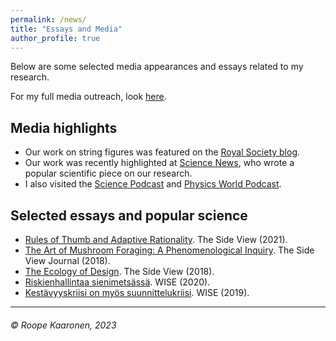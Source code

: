 ```yaml
---
permalink: /news/
title: "Essays and Media"
author_profile: true
---
```


Below are some selected media appearances and essays related to my research.

For my full media outreach, look [here](https://researchportal.helsinki.fi/fi/persons/roope-oskari-kaaronen/clippings/).

## Media highlights

* Our work on string figures was featured on the [Royal Society blog](https://royalsociety.org/blog/2024/12/string-figures-our-shared-history-of-play-culture-and-mathematics/).
* Our work was recently highlighted at [Science News](https://www.science.org/content/article/why-human-societies-still-use-arms-feet-and-other-body-parts-measure-things), who wrote a popular scientific piece on our research.
* I also visited the [Science Podcast](https://www.science.org/content/podcast/how-we-measure-world-our-bodies-and-hunting-critical-minerals) and [Physics World Podcast](https://physicsworld.com/a/body-based-units-of-measurement-offer-advantages-over-standardized-systems-speaking-of-oppenheimer/).

## Selected essays and popular science

* [Rules of Thumb and Adaptive Rationality](https://thesideview.co/journal/rules-of-thumb-and-adaptive-rationality/). The Side View (2021).
* [The Art of Mushroom Foraging: A Phenomenological Inquiry](https://thesideview.co/journal/the-art-of-mushroom-foraging/). The Side View Journal (2018).
* [The Ecology of Design](https://thesideview.co/journal/ecology-of-design/). The Side View (2018).
* [Riskienhallintaa sienimetsässä](https://wiseproject.fi/riskienhallintaa-sienimetsassa/). WISE (2020).
* [Kestävyyskriisi on myös suunnittelukriisi](https://wiseproject.fi/kestavyyskriisi-on-myos-suunnittelukriisi/). WISE (2019).




***
###### © Roope Kaaronen, 2023